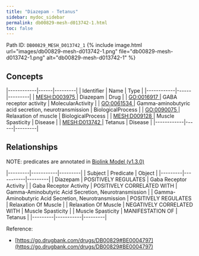 ```yaml
---
title: "Diazepam - Tetanus"
sidebar: mydoc_sidebar
permalink: db00829-mesh-d013742-1.html
toc: false 
---
```



Path ID: `DB00829_MESH_D013742_1`
{% include image.html url="images/db00829-mesh-d013742-1.png" file="db00829-mesh-d013742-1.png" alt="db00829-mesh-d013742-1" %}

## Concepts

|------------|------|---------|
| Identifier | Name | Type    |
|------------|------|---------|
| <a href="https://identifiers.org/MESH:D003975">MESH:D003975 </a> | Diazepam | Drug |
| <a href="https://identifiers.org/GO:0016917">GO:0016917 </a> | GABA receptor activity | MolecularActivity |
| <a href="https://identifiers.org/GO:0061534">GO:0061534 </a> | Gamma-aminobutyric acid secretion, neurotransmission | BiologicalProcess |
| <a href="https://identifiers.org/GO:0090075">GO:0090075 </a> | Relaxation of muscle | BiologicalProcess |
| <a href="https://identifiers.org/MESH:D009128">MESH:D009128 </a> | Muscle Spasticity | Disease |
| <a href="https://identifiers.org/MESH:D013742">MESH:D013742 </a> | Tetanus | Disease |
|------------|------|---------|

## Relationships


NOTE: predicates are annotated in <a href="https://github.com/biolink/biolink-model/releases/tag/v1.3.0">Biolink Model (v1.3.0)</a>

|---------|-----------|---------|
| Subject | Predicate | Object  |
|---------|-----------|---------|
| Diazepam | POSITIVELY REGULATES | Gaba Receptor Activity |
| Gaba Receptor Activity | POSITIVELY CORRELATED WITH | Gamma-Aminobutyric Acid Secretion, Neurotransmission |
| Gamma-Aminobutyric Acid Secretion, Neurotransmission | POSITIVELY REGULATES | Relaxation Of Muscle |
| Relaxation Of Muscle | NEGATIVELY CORRELATED WITH | Muscle Spasticity |
| Muscle Spasticity | MANIFESTATION OF | Tetanus |
|---------|-----------|---------|

Reference: 
  - [https://go.drugbank.com/drugs/DB00829#BE0004797](https://go.drugbank.com/drugs/DB00829#BE0004797)
